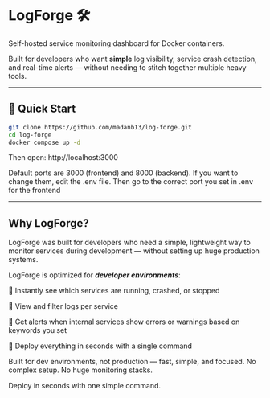 # LogForge 🛠️

Self-hosted service monitoring dashboard for Docker containers.

Built for developers who want **simple** log visibility, service crash detection, and real-time alerts — without needing to stitch together multiple heavy tools.

---

## 🚀 Quick Start

```bash
git clone https://github.com/madanb13/log-forge.git
cd log-forge
docker compose up -d
```
Then open: http://localhost:3000

Default ports are 3000 (frontend) and 8000 (backend).
If you want to change them, edit the .env file.
Then go to the correct port you set in .env for the frontend

---
## Why LogForge?
LogForge was built for developers who need a simple, lightweight way to monitor services during development — without setting up huge production systems.

LogForge is optimized for ***developer environments***:

🔹 Instantly see which services are running, crashed, or stopped

🔹 View and filter logs per service

🔹 Get alerts when internal services show errors or warnings based on keywords you set

🔹 Deploy everything in seconds with a single command

Built for dev environments, not production — fast, simple, and focused. No complex setup. No huge monitoring stacks.

Deploy in seconds with one simple command.
